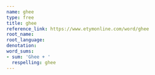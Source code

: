```yaml
---
name: ghee
type: free
title: ghee
reference_link: https://www.etymonline.com/word/ghee
root_name: 
root_language: 
denotation: 
word_sums:
- sum: 'Ghee + '
  respelling: ghee
---
```

